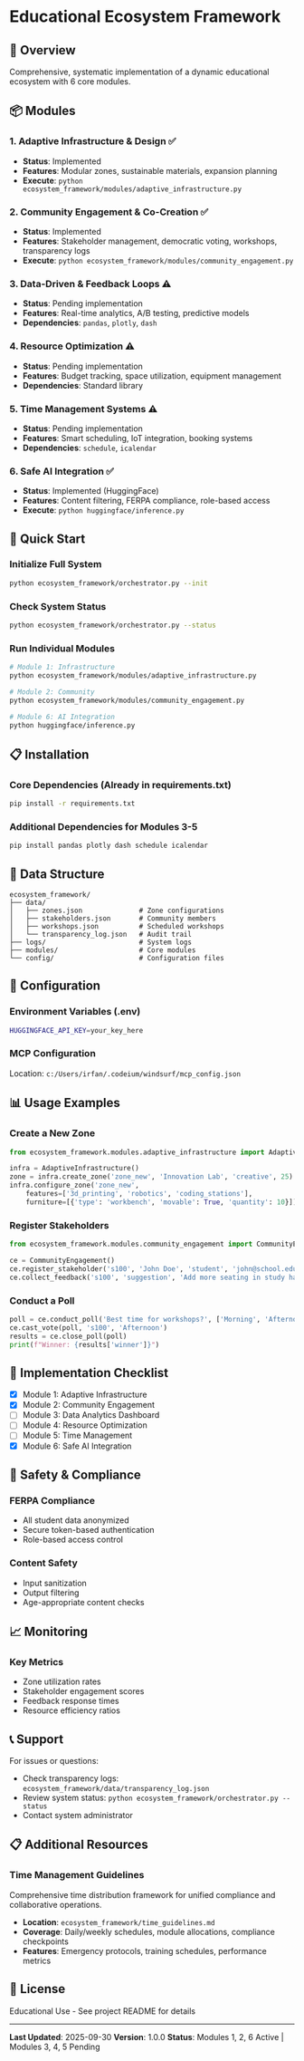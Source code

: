 # Educational Ecosystem Framework

## 🎯 Overview
Comprehensive, systematic implementation of a dynamic educational ecosystem with 6 core modules.

## 📦 Modules

### 1. Adaptive Infrastructure & Design ✅
- **Status**: Implemented
- **Features**: Modular zones, sustainable materials, expansion planning
- **Execute**: `python ecosystem_framework/modules/adaptive_infrastructure.py`

### 2. Community Engagement & Co-Creation ✅
- **Status**: Implemented
- **Features**: Stakeholder management, democratic voting, workshops, transparency logs
- **Execute**: `python ecosystem_framework/modules/community_engagement.py`

### 3. Data-Driven & Feedback Loops ⚠️
- **Status**: Pending implementation
- **Features**: Real-time analytics, A/B testing, predictive models
- **Dependencies**: `pandas`, `plotly`, `dash`

### 4. Resource Optimization ⚠️
- **Status**: Pending implementation
- **Features**: Budget tracking, space utilization, equipment management
- **Dependencies**: Standard library

### 5. Time Management Systems ⚠️
- **Status**: Pending implementation
- **Features**: Smart scheduling, IoT integration, booking systems
- **Dependencies**: `schedule`, `icalendar`

### 6. Safe AI Integration ✅
- **Status**: Implemented (HuggingFace)
- **Features**: Content filtering, FERPA compliance, role-based access
- **Execute**: `python huggingface/inference.py`

## 🚀 Quick Start

### Initialize Full System
```bash
python ecosystem_framework/orchestrator.py --init
```

### Check System Status
```bash
python ecosystem_framework/orchestrator.py --status
```

### Run Individual Modules
```bash
# Module 1: Infrastructure
python ecosystem_framework/modules/adaptive_infrastructure.py

# Module 2: Community
python ecosystem_framework/modules/community_engagement.py

# Module 6: AI Integration
python huggingface/inference.py
```

## 📋 Installation

### Core Dependencies (Already in requirements.txt)
```bash
pip install -r requirements.txt
```

### Additional Dependencies for Modules 3-5
```bash
pip install pandas plotly dash schedule icalendar
```

## 📁 Data Structure
```
ecosystem_framework/
├── data/
│   ├── zones.json              # Zone configurations
│   ├── stakeholders.json       # Community members
│   ├── workshops.json          # Scheduled workshops
│   └── transparency_log.json   # Audit trail
├── logs/                       # System logs
├── modules/                    # Core modules
└── config/                     # Configuration files
```

## 🔧 Configuration

### Environment Variables (.env)
```bash
HUGGINGFACE_API_KEY=your_key_here
```

### MCP Configuration
Location: `c:/Users/irfan/.codeium/windsurf/mcp_config.json`

## 📊 Usage Examples

### Create a New Zone
```python
from ecosystem_framework.modules.adaptive_infrastructure import AdaptiveInfrastructure

infra = AdaptiveInfrastructure()
zone = infra.create_zone('zone_new', 'Innovation Lab', 'creative', 25)
infra.configure_zone('zone_new', 
    features=['3d_printing', 'robotics', 'coding_stations'],
    furniture=[{'type': 'workbench', 'movable': True, 'quantity': 10}])
```

### Register Stakeholders
```python
from ecosystem_framework.modules.community_engagement import CommunityEngagement

ce = CommunityEngagement()
ce.register_stakeholder('s100', 'John Doe', 'student', 'john@school.edu')
ce.collect_feedback('s100', 'suggestion', 'Add more seating in study hall')
```

### Conduct a Poll
```python
poll = ce.conduct_poll('Best time for workshops?', ['Morning', 'Afternoon', 'Evening'])
ce.cast_vote(poll, 's100', 'Afternoon')
results = ce.close_poll(poll)
print(f"Winner: {results['winner']}")
```

## 🎯 Implementation Checklist

- [x] Module 1: Adaptive Infrastructure
- [x] Module 2: Community Engagement
- [ ] Module 3: Data Analytics Dashboard
- [ ] Module 4: Resource Optimization
- [ ] Module 5: Time Management
- [x] Module 6: Safe AI Integration

## 🔐 Safety & Compliance

### FERPA Compliance
- All student data anonymized
- Secure token-based authentication
- Role-based access control

### Content Safety
- Input sanitization
- Output filtering
- Age-appropriate content checks

## 📈 Monitoring

### Key Metrics
- Zone utilization rates
- Stakeholder engagement scores
- Feedback response times
- Resource efficiency ratios

## 📞 Support

For issues or questions:
- Check transparency logs: `ecosystem_framework/data/transparency_log.json`
- Review system status: `python ecosystem_framework/orchestrator.py --status`
- Contact system administrator

## 📋 Additional Resources

### Time Management Guidelines
Comprehensive time distribution framework for unified compliance and collaborative operations.
- **Location**: `ecosystem_framework/time_guidelines.md`
- **Coverage**: Daily/weekly schedules, module allocations, compliance checkpoints
- **Features**: Emergency protocols, training schedules, performance metrics

## 📝 License

Educational Use - See project README for details

---

**Last Updated**: 2025-09-30
**Version**: 1.0.0
**Status**: Modules 1, 2, 6 Active | Modules 3, 4, 5 Pending